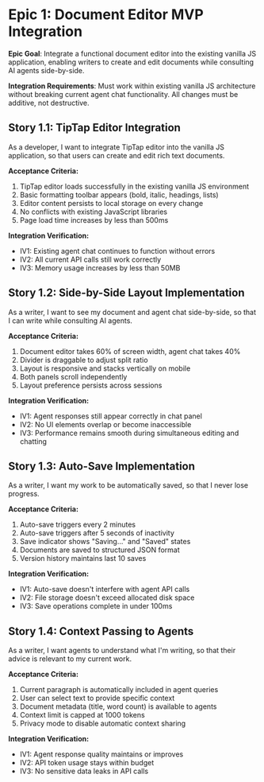 # Epic 1: Document Editor MVP Integration

**Epic Goal**: Integrate a functional document editor into the existing vanilla JS application, enabling writers to create and edit documents while consulting AI agents side-by-side.

**Integration Requirements**: Must work within existing vanilla JS architecture without breaking current agent chat functionality. All changes must be additive, not destructive.

## Story 1.1: TipTap Editor Integration

As a developer,
I want to integrate TipTap editor into the vanilla JS application,
so that users can create and edit rich text documents.

**Acceptance Criteria:**
1. TipTap editor loads successfully in the existing vanilla JS environment
2. Basic formatting toolbar appears (bold, italic, headings, lists)
3. Editor content persists to local storage on every change
4. No conflicts with existing JavaScript libraries
5. Page load time increases by less than 500ms

**Integration Verification:**
- IV1: Existing agent chat continues to function without errors
- IV2: All current API calls still work correctly
- IV3: Memory usage increases by less than 50MB

## Story 1.2: Side-by-Side Layout Implementation

As a writer,
I want to see my document and agent chat side-by-side,
so that I can write while consulting AI agents.

**Acceptance Criteria:**
1. Document editor takes 60% of screen width, agent chat takes 40%
2. Divider is draggable to adjust split ratio
3. Layout is responsive and stacks vertically on mobile
4. Both panels scroll independently
5. Layout preference persists across sessions

**Integration Verification:**
- IV1: Agent responses still appear correctly in chat panel
- IV2: No UI elements overlap or become inaccessible
- IV3: Performance remains smooth during simultaneous editing and chatting

## Story 1.3: Auto-Save Implementation

As a writer,
I want my work to be automatically saved,
so that I never lose progress.

**Acceptance Criteria:**
1. Auto-save triggers every 2 minutes
2. Auto-save triggers after 5 seconds of inactivity
3. Save indicator shows "Saving..." and "Saved" states
4. Documents are saved to structured JSON format
5. Version history maintains last 10 saves

**Integration Verification:**
- IV1: Auto-save doesn't interfere with agent API calls
- IV2: File storage doesn't exceed allocated disk space
- IV3: Save operations complete in under 100ms

## Story 1.4: Context Passing to Agents

As a writer,
I want agents to understand what I'm writing,
so that their advice is relevant to my current work.

**Acceptance Criteria:**
1. Current paragraph is automatically included in agent queries
2. User can select text to provide specific context
3. Document metadata (title, word count) is available to agents
4. Context limit is capped at 1000 tokens
5. Privacy mode to disable automatic context sharing

**Integration Verification:**
- IV1: Agent response quality maintains or improves
- IV2: API token usage stays within budget
- IV3: No sensitive data leaks in API calls
